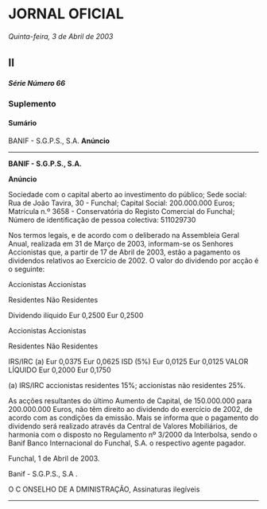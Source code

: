 # JORNAL OFICIAL

###### Quinta-feira, 3 de Abril de 2003

## II

##### Série Número 66

### **Suplemento**

#### **Sumário**

BANIF - S.G.P.S., S.A.
**Anúncio**




---

**BANIF - S.G.P.S., S.A.**


**Anúncio**


Sociedade com o capital aberto ao investimento do público;
Sede social: Rua de João Tavira, 30 - Funchal;
Capital Social: 200.000.000 Euros;
Matrícula n.º 3658 - Conservatória do Registo Comercial
do Funchal;
Número de identificação de pessoa colectiva: 511029730


Nos termos legais, e de acordo com o deliberado na
Assembleia Geral Anual, realizada em 31 de Março de 2003,
informam-se os Senhores Accionistas que, a partir de 17 de
Abril de 2003, estão a pagamento os dividendos relativos ao
Exercício de 2002. O valor do dividendo por acção é o
seguinte:


Accionistas        Accionistas

Residentes       Não Residentes

Dividendo ilíquido Eur 0,2500 Eur 0,2500



Accionistas        Accionistas

Residentes       Não Residentes

IRS/IRC (a) Eur 0,0375 Eur 0,0625
ISD (5%) Eur 0,0125 Eur 0,0125
VALOR LÍQUIDO Eur 0,2000 Eur 0,1750

(a) IRS/IRC accionistas residentes 15%; accionistas não residentes 25%.


As acções resultantes do último Aumento de Capital, de
150.000.000 para 200.000.000 Euros, não têm direito ao dividendo
do exercício de 2002, de acordo com as condições da emissão.
Mais se informa que o pagamento do dividendo será realizado
através da Central de Valores Mobiliários, de harmonia com o
disposto no Regulamento nº 3/2000 da Interbolsa, sendo o Banif Banco Internacional do Funchal, S.A. o respectivo agente pagador.


Funchal, 1 de Abril de 2003.


Banif - S.G.P.S., S.A .


O C ONSELHO DE A DMINISTRAÇÃO, Assinaturas ilegíveis




---
